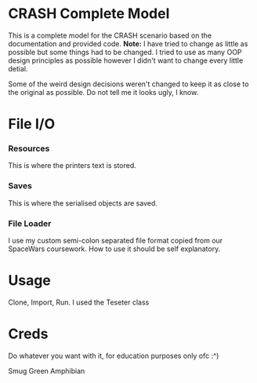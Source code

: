 # CRASH Complete Model

This is a complete model for the CRASH scenario based on the documentation and provided code. 
**Note:** I have tried to change as little as possible but some things had to be changed. I tried to use as many OOP design principles as possible however I didn't want to change every little detial.

Some of the weird design decisions weren't changed to keep it as close to the original as possible. Do not tell me it looks ugly, I know.

# File I/O

### Resources
This is where the printers text is stored.
### Saves
This is where the serialised objects are saved.
### File Loader
I use my custom semi-colon separated file format copied from our SpaceWars coursework. How to use it should be self explanatory.

# Usage
Clone, Import, Run. I used the Teseter class

# Creds
Do whatever you want with it, for education purposes only ofc :^)

Smug Green Amphibian
